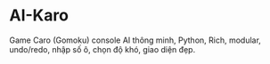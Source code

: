 # AI-Karo
Game Caro (Gomoku) console AI thông minh, Python, Rich, modular, undo/redo, nhập số ô, chọn độ khó, giao diện đẹp.
